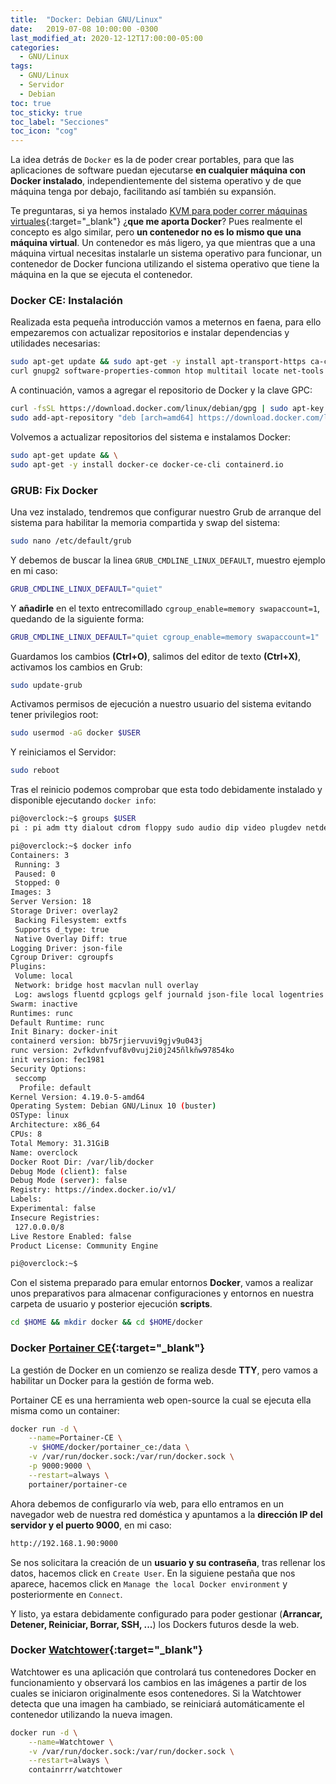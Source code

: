 ```yaml
---
title:  "Docker: Debian GNU/Linux"
date:   2019-07-08 10:00:00 -0300
last_modified_at: 2020-12-12T17:00:00-05:00
categories:
  - GNU/Linux
tags:
  - GNU/Linux
  - Servidor
  - Debian
toc: true
toc_sticky: true
toc_label: "Secciones"
toc_icon: "cog"
---
```


La idea detrás de `Docker` es la de poder crear portables, para que las aplicaciones de software puedan ejecutarse **en cualquier máquina con Docker instalado**, independientemente del sistema operativo y de que máquina tenga por debajo, facilitando así también su expansión.

Te preguntaras, si ya hemos instalado [KVM para poder correr máquinas virtuales](https://lordpedal.github.io/gnu/linux/debian-servidores-virtuales/){:target="_blank"} ¿**que me aporta Docker**? Pues realmente el concepto es algo similar, pero **un contenedor no es lo mismo que una máquina virtual**. Un contenedor es más ligero, ya que mientras que a una máquina virtual necesitas instalarle un sistema operativo para funcionar, un contenedor de Docker funciona utilizando el sistema operativo que tiene la máquina en la que se ejecuta el contenedor.

### Docker CE: Instalación

Realizada esta pequeña introducción vamos a meternos en faena, para ello empezaremos con actualizar repositorios e instalar dependencias y utilidades necesarias:

```bash
sudo apt-get update && sudo apt-get -y install apt-transport-https ca-certificates \
curl gnupg2 software-properties-common htop multitail locate net-tools open-vm-tools
```

A continuación, vamos a agregar el repositorio de Docker y la clave GPC:

```bash
curl -fsSL https://download.docker.com/linux/debian/gpg | sudo apt-key add - && \
sudo add-apt-repository "deb [arch=amd64] https://download.docker.com/linux/debian $(lsb_release -cs) stable"
```

Volvemos a actualizar repositorios del sistema e instalamos Docker:

```bash
sudo apt-get update && \
sudo apt-get -y install docker-ce docker-ce-cli containerd.io
```

### GRUB: Fix Docker

Una vez instalado, tendremos que configurar nuestro Grub de arranque del sistema para habilitar la memoria compartida y swap del sistema:

```bash
sudo nano /etc/default/grub
```

Y debemos de buscar la linea `GRUB_CMDLINE_LINUX_DEFAULT`, muestro ejemplo en mi caso:

```bash
GRUB_CMDLINE_LINUX_DEFAULT="quiet"
```

Y **añadirle** en el texto entrecomillado `cgroup_enable=memory swapaccount=1`, quedando de la siguiente forma:

```bash
GRUB_CMDLINE_LINUX_DEFAULT="quiet cgroup_enable=memory swapaccount=1"
```

Guardamos los cambios **(Ctrl+O)**, salimos del editor de texto **(Ctrl+X)**, activamos los cambios en Grub:

```bash
sudo update-grub
```

Activamos permisos de ejecución a nuestro usuario del sistema evitando tener privilegios root:

```bash
sudo usermod -aG docker $USER
```

Y reiniciamos el Servidor:

```bash
sudo reboot
```

Tras el reinicio podemos comprobar que esta todo debidamente instalado y disponible ejecutando `docker info`:

```bash
pi@overclock:~$ groups $USER
pi : pi adm tty dialout cdrom floppy sudo audio dip video plugdev netdev kvm libvirt libvirt-qemu docker

pi@overclock:~$ docker info
Containers: 3
 Running: 3
 Paused: 0
 Stopped: 0
Images: 3
Server Version: 18
Storage Driver: overlay2
 Backing Filesystem: extfs
 Supports d_type: true
 Native Overlay Diff: true
Logging Driver: json-file
Cgroup Driver: cgroupfs
Plugins:
 Volume: local
 Network: bridge host macvlan null overlay
 Log: awslogs fluentd gcplogs gelf journald json-file local logentries splunk syslog
Swarm: inactive
Runtimes: runc
Default Runtime: runc
Init Binary: docker-init
containerd version: bb75rjiervuvi9gjv9u043j
runc version: 2vfkdvnfvuf8v0vuj2i0j245ñlkñw97854ko
init version: fec1981
Security Options:
 seccomp
  Profile: default
Kernel Version: 4.19.0-5-amd64
Operating System: Debian GNU/Linux 10 (buster)
OSType: linux
Architecture: x86_64
CPUs: 8
Total Memory: 31.31GiB
Name: overclock
Docker Root Dir: /var/lib/docker
Debug Mode (client): false
Debug Mode (server): false
Registry: https://index.docker.io/v1/
Labels:
Experimental: false
Insecure Registries:
 127.0.0.0/8
Live Restore Enabled: false
Product License: Community Engine

pi@overclock:~$
```

Con el sistema preparado para emular entornos **Docker**, vamos a realizar unos preparativos para almacenar configuraciones y entornos en nuestra carpeta de usuario y posterior ejecución **scripts**.

```bash
cd $HOME && mkdir docker && cd $HOME/docker
```
### Docker [Portainer CE](https://hub.docker.com/r/portainer/portainer-ce/){:target="_blank"}

La gestión de Docker en un comienzo se realiza desde **TTY**, pero vamos a habilitar un Docker para la gestión de forma web.

Portainer CE es una herramienta web open-source la cual se ejecuta ella misma como un container:

```bash
docker run -d \
	--name=Portainer-CE \
	-v $HOME/docker/portainer_ce:/data \
	-v /var/run/docker.sock:/var/run/docker.sock \
	-p 9000:9000 \
	--restart=always \
	portainer/portainer-ce
```

Ahora debemos de configurarlo vía web, para ello entramos en un navegador web de nuestra red doméstica y apuntamos a la **dirección IP del servidor y el puerto 9000**, en mi caso:

```bash
http://192.168.1.90:9000
```

Se nos solicitara la creación de un **usuario y su contraseña**, tras rellenar los datos, hacemos click en `Create User`. En la siguiene pestaña que nos aparece, hacemos click en `Manage the local Docker environment` y posteriormente en `Connect`. 

Y listo, ya estara debidamente configurado para poder gestionar (**Arrancar, Detener, Reiniciar, Borrar, SSH, ...**) los Dockers futuros desde la web.

### Docker [Watchtower](https://hub.docker.com/r/containrrr/watchtower/){:target="_blank"}

Watchtower es una aplicación que controlará tus contenedores Docker en funcionamiento y observará los cambios en las imágenes a partir de los cuales se iniciaron originalmente esos contenedores. Si la Watchtower detecta que una imagen ha cambiado, se reiniciará automáticamente el contenedor utilizando la nueva imagen.

```bash
docker run -d \
	--name=Watchtower \
	-v /var/run/docker.sock:/var/run/docker.sock \
	--restart=always \
	containrrr/watchtower
```
